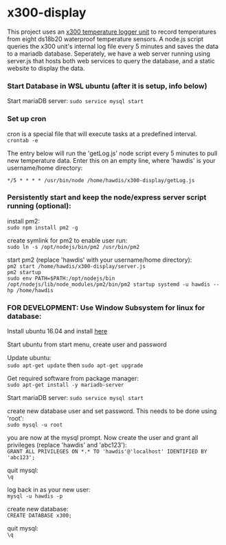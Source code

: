 # x300-display

This project uses an [x300 temperature logger unit](https://www.controlbyweb.com/x300/manuals.html) to record temperatures from eight ds18b20 waterproof temperature sensors.  A node.js script queries the x300 unit's internal log file every 5 minutes and saves the data to a mariadb database.  Seperately, we have a web server running using server.js that hosts both web services to query the database, and a static website to display the data.

### Start Database in WSL ubuntu (after it is setup, info below)
Start mariaDB server:
`sudo service mysql start`

### Set up cron
cron is a special file that will execute tasks at a predefined interval.  
`crontab -e` 

The entry below will run the 'getLog.js' node script every 5 minutes to pull new temperature data.  Enter this on an empty line, where 'hawdis' is your username/home directory:  
```
*/5 * * * * /usr/bin/node /home/hawdis/x300-display/getLog.js
```

### Persistently start and keep the node/express server script running (optional):
install pm2:  
`sudo npm install pm2 -g`

create symlink for pm2 to enable user run:  
`sudo ln -s /opt/nodejs/bin/pm2 /usr/bin/pm2`

start pm2 (replace 'hawdis' with your username/home directory):  
`pm2 start /home/hawdis/x300-display/server.js`  
`pm2 startup`  
`sudo env PATH=$PATH:/opt/nodejs/bin /opt/nodejs/lib/node_modules/pm2/bin/pm2 startup systemd -u hawdis --hp /home/hawdis`  


### FOR DEVELOPMENT: Use Window Subsystem for linux for database:
Install ubuntu 16.04 and install [here](https://aka.ms/wsl-ubuntu-1604/)

Start ubuntu from start menu, create user and password

Update ubuntu:  
`sudo apt-get update` then `sudo apt-get upgrade`

Get required software from package manager:  
`sudo apt-get install -y mariadb-server`

Start mariaDB server:
`sudo service mysql start`

create new database user and set password.  This needs to be done using 'root':   
`sudo mysql -u root`  

you are now at the mysql prompt.  Now create the user and grant all privileges (replace 'hawdis' and 'abc123'):  
```GRANT ALL PRIVILEGES ON *.* TO 'hawdis'@'localhost' IDENTIFIED BY 'abc123';``` 

quit mysql:  
`\q`  

log back in as your new user:  
```mysql -u hawdis -p```  

create new database:  
```CREATE DATABASE x300;```  

quit mysql:  
`\q`  